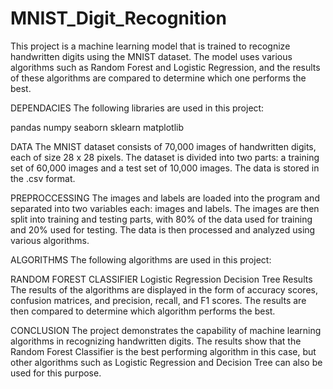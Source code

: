 # MNIST_Digit_Recognition

This project is a machine learning model that is trained to recognize handwritten digits using the MNIST dataset. The model uses various algorithms such as Random Forest and Logistic Regression, and the results of these algorithms are compared to determine which one performs the best.

DEPENDACIES
The following libraries are used in this project:

pandas
numpy
seaborn
sklearn
matplotlib

DATA
The MNIST dataset consists of 70,000 images of handwritten digits, each of size 28 x 28 pixels. The dataset is divided into two parts: a training set of 60,000 images and a test set of 10,000 images. The data is stored in the .csv format.

PREPROCCESSING
The images and labels are loaded into the program and separated into two variables each: images and labels. The images are then split into training and testing parts, with 80% of the data used for training and 20% used for testing. The data is then processed and analyzed using various algorithms.

ALGORITHMS
The following algorithms are used in this project:

RANDOM FOREST CLASSIFIER
Logistic Regression
Decision Tree
Results
The results of the algorithms are displayed in the form of accuracy scores, confusion matrices, and precision, recall, and F1 scores. The results are then compared to determine which algorithm performs the best.

CONCLUSION
The project demonstrates the capability of machine learning algorithms in recognizing handwritten digits. The results show that the Random Forest Classifier is the best performing algorithm in this case, but other algorithms such as Logistic Regression and Decision Tree can also be used for this purpose.

